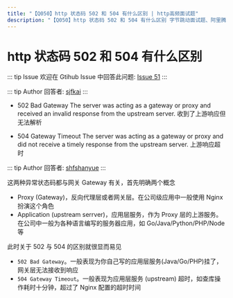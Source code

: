 ```yaml
---
title: "【Q050】http 状态码 502 和 504 有什么区别 | http高频面试题"
description: "【Q050】http 状态码 502 和 504 有什么区别 字节跳动面试题、阿里腾讯面试题、美团小米面试题。"
---
```


# http 状态码 502 和 504 有什么区别

::: tip Issue
欢迎在 Gtihub Issue 中回答此问题: [Issue 51](https://github.com/shfshanyue/Daily-Question/issues/51)
:::

::: tip Author
回答者: [sjfkai](https://github.com/sjfkai)
:::

- 502 Bad Gateway
  The server was acting as a gateway or proxy and received an invalid response from the upstream server.
  收到了上游响应但无法解析

- 504 Gateway Timeout
  The server was acting as a gateway or proxy and did not receive a timely response from the upstream server.
  上游响应超时

::: tip Author
回答者: [shfshanyue](https://github.com/shfshanyue)
:::

这两种异常状态码都与网关 Gateway 有关，首先明确两个概念

- Proxy (Gateway)，反向代理层或者网关层。在公司级应用中一般使用 Nginx 扮演这个角色
- Application (upstream serrver)，应用层服务，作为 Proxy 层的上游服务。在公司中一般为各种语言编写的服务器应用，如 Go/Java/Python/PHP/Node 等

此时关于 502 与 504 的区别就很显而易见

- `502 Bad Gateway`。一般表现为你自己写的应用层服务(Java/Go/PHP)挂了，网关层无法接收到响应
- `504 Gateway Timeout`。一般表现为应用层服务 (upstream) 超时，如查库操作耗时十分钟，超过了 Nginx 配置的超时时间
